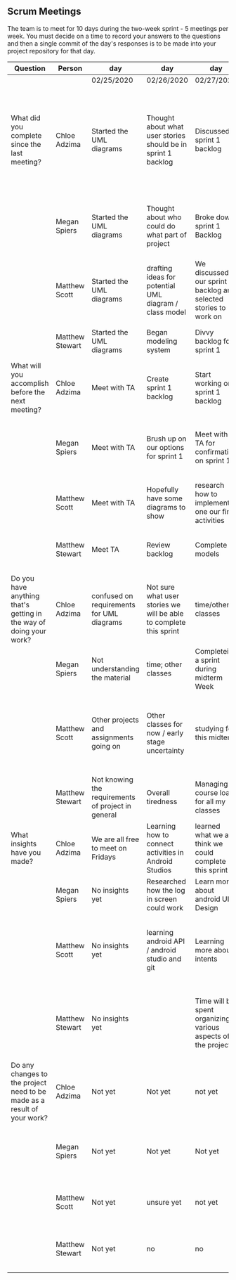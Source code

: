 ## Scrum Meetings
The team is to meet for 10 days during the two-week sprint - 5 meetings per week. You must decide on a time to record your answers to the questions and then a single commit of the day's responses is to be made into your project repository for that day.

Question    |          Person                                             | day | day | day | day | day | day | day |day | day | day |
------------|---------------------------------------------------------------------|-----|-----|-----|-----|-----|-----|-----|----|-----|-----|
| | |02/25/2020 | 02/26/2020 | 02/27/2020 | 02/28/2020 | 02/29/2020 | 03/02/2020 | 03/03/2020 | 03/04/2020 | 03/06/2020 | 03/07/2020
| What did you complete since the last meeting? | Chloe Adzima| Started the UML diagrams | Thought about what user stories should be in sprint 1 backlog | Discussed sprint 1 backlog | Met with TA to go over user stories and sprint 1 backlog | Finished UML diagrams | Learned how to connect activities in Android Studio | Worked on donor main activity UI | Worked on UI for item posting | Linked database to project to store item data | Added header comments on the Java files, created an espresso test for posting a new item, and created Sprint 1 retrospective
|            | Megan Spiers| Started the UML diagrams | Thought about who could do what part of project | Broke down sprint 1 Backlog | Worked on UML | Complete Today's Assignments | Started Designing UI | More work on sprint 1 basics | learned more about UI's | Added post item function to donor main screen | Fixed issue with delivery and condition attributes being reversed
|            | Matthew Scott |   Started the UML diagrams | drafting ideas for potential UML diagram / class model | We discussed our sprint 1 backlog and selected stories to work on | Met with TA to get clarification on Project | completed UML models | Begun working on basic app interface | more work on first app activity draft | more commits for activity | Started figuring out how to get different even handlers to work in app | implemented some event handlers for more interactivity and added image
|            | Matthew Stewart | Started the UML diagrams |  Began modeling system  |  Divvy backlog for sprint 1  |  Completed some models  |  Started a project in A.S  |  Set up basic functionality  |  Researched different architecture designs  |  More research  |  cleaning up some files
| What will you accomplish before the next meeting? | Chloe Adzima | Meet with TA | Create sprint 1 backlog | Start working on sprint 1 backlog | Finish UML diagrams | Start creating donor main activity screen | Start working on UI for sprint 1 | work on activity screen for posting an item | Work on functionality of posting item | Be able to print item data from database | finish sprint 1
|            | Megan Spiers |   Meet with TA | Brush up on our options for sprint 1 | Meet with TA for confirmation on sprint 1 | Complete Saturdays Assignments | Start Sprint 1 | Finish a UI | have a plan for finishing | research more info on Android studio | Fix issue with delivery and condition attributes being reversed | work on being able to edit an existing item
|            | Matthew Scott |   Meet with TA | Hopefully have some diagrams to show | research how to implement one our first activities | Have behavioral UML diagram complete | work on first app activity for project | have some code to submit | continue working on app interface | more commits for activity
|            | Matthew Stewart | Meet TA  |  Review backlog  |  Complete models  |  Start a draft in Android Studio  |  implement some basic functionality  |  Start testing / continue with today  |  Become familiar working with projects on git  |  Start organizing project files  |  flesh out a pattern for future code 
| Do you have anything that's getting in the way of doing your work? | Chloe Adzima | confused on requirements for UML diagrams | Not sure what user stories we will be able to complete this sprint | time/other classes | unsure how to make UML diagrams correctly | worried about how github will work with Android Studio | Midterms | studying for test in this class and other classes | Midterms | Hard to get data from database | Could not figure out how to have users upload pictures of items
|            | Megan Spiers |   Not understanding the material | time; other classes | Completeing a sprint during midterm Week | Car broke down :( | Work | All previously listed Reasons | midterms | Midterm week | spent all day learning how firebase works | General lack of android studio
|            | Matthew Scott |   Other projects and assignments going on | Other classes for now / early stage uncertainty | studying for this midterm | havent completed every diagram yet | just learning details of android API and java still before I can complete certain features of activity | midterm week | technical details of methods and UI elements | other classes
|            | Matthew Stewart | Not knowing the requirements of project in general  |  Overall tiredness  |  Managing course load for all my classes  |  Failing to remember/document what I need to do  |  android architecture complexity  |  MIDTERMS  |  Conflicting views from resources on android development  |  New to working with a team to manage a large project  |  There is still a great amount of information to learn
| What insights have you made? |Chloe Adzima | We are all free to meet on Fridays | Learning how to connect activities in Android Studios | learned what we all think we could complete this sprint | Understand what we will do this sprint | understand the main idea of the app better after doing UML | Have a better understanding of how Android Studios works | Figured out how to get project from github onto Android Studio | Know how to make drop down menu now | Learned how to store data in database | Know how to record espresso test
|            | Megan Spiers |   No insights yet | Researched how the log in screen could work | Learn more about android UI Design | Better understanding of what is required of Us | Understand UML better | Learned to connect Activities | manage time better | Understand Android Studio better | Learn to use ListView and adapters | Learn to use Firebase better
|            | Matthew Scott |   No insights yet | learning android API / android studio and git | Learning more about intents | better understanding of the behavior of our app from diagrams | Meeting with TA cleared up some of our expected requirements | understanding UI elements and methods for them in AS | learned some more details about git so we can merge our work project easily | learned about different android versions and emulators
|            | Matthew Stewart | No insights yet  |  |  Time will be spent organizing various aspects of the project  |  I got an idea for how our system needs to work with other systems  |  ViewModels w/ single activity architecture may be effective  |  Large amt.s of data could slow things down  |  A good approach to architecture will become more apparent as we continue building  |  Structuring the project well will prevent redundencies  |  Trying new things will help the learning process
| Do any changes to the project need to be made as a result of your work? |Chloe Adzima | Not yet | Not yet | not yet | not yet | not yet | no, still in learning stage | need to update UI to follow our storyboard | need to figure out how to allow user to upload an image | no | no
|            | Megan Spiers |   Not yet | Not yet | Not yet | Not yet | Not yet | Not Yet | not Yet | not yet | possibily; condition and delivery attributes are reversed | no
|            | Matthew Scott |   Not yet | unsure yet | not yet | not yet | not yet, planning stage still seems good so far | not yet | no, havent pushed to repo yet | not yet
|            | Matthew Stewart | Not yet |  no  |  no  |  no  |  no  |  probably soon  |  no, just putting together seperate pieces  |  no, project is still in an early stage  |  no
